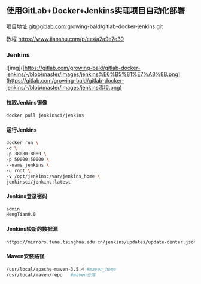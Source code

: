 ## 使用GitLab+Docker+Jenkins实现项目自动化部署

项目地址
git@gitlab.com:growing-bald/gitlab-docker-jenkins.git

教程
https://www.jianshu.com/p/ee4a2a9e7e30



### Jenkins

![img]([https://gitlab.com/growing-bald/gitlab-docker-jenkins/-/blob/master/images/jenkins%E6%B5%81%E7%A8%8B.png](https://gitlab.com/growing-bald/gitlab-docker-jenkins/-/blob/master/images/jenkins流程.png) 

#### 拉取Jenkins镜像

```bash
docker pull jenkinsci/jenkins
```

#### 运行Jenkins

```bash
docker run \
-d \
-p 38080:8080 \
-p 50000:50000 \
--name jenkins \
-u root \
-v /opt/jenkins:/var/jenkins_home \
jenkinsci/jenkins:latest
```
#### Jenkins登录密码

```txt
admin
HengTian0.0
```

#### Jenkins较新的数据源

```sh
https://mirrors.tuna.tsinghua.edu.cn/jenkins/updates/update-center.json 
```

#### Maven安装路径

```sh
/usr/local/apache-maven-3.5.4 #maven_home
/usr/local/maven/repo	#maven仓库
```

